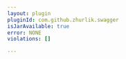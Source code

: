```yaml
---
layout: plugin
pluginId: com.github.zhurlik.swagger
isJarAvailable: true
error: NONE
violations: []

---
```

